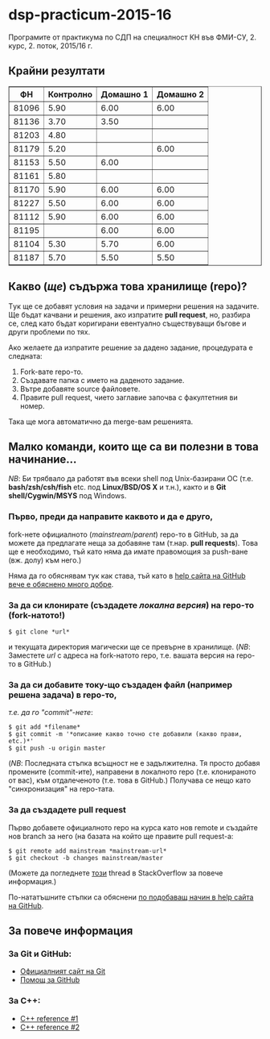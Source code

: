 # dsp-practicum-2015-16
Програмите от практикума по СДП на специалност КН
във ФМИ-СУ, 2. курс, 2. поток, 2015/16 г.

## Крайни резултати

<table border="1">
<tr>
<th>ФН</th>
<th>Контролно</th>
<th>Домашно 1</th>
<th>Домашно 2</th>
</tr>
<tr>
<td>81096</td>
<td>5.90</td>
<td>6.00</td>
<td>6.00</td>
</tr>
<tr>
<td>81136</td>
<td>3.70</td>
<td>3.50</td>
<td></td>
</tr>
<tr>
<td>81203</td>
<td>4.80</td>
<td></td>
<td></td>
</tr>
<tr>
<td>81179</td>
<td>5.20</td>
<td></td>
<td>6.00</td>
</tr>
<tr>
<td>81153</td>
<td>5.50</td>
<td>6.00</td>
<td></td>
</tr>
<tr>
<td>81161</td>
<td>5.80</td>
<td></td>
<td></td>
</tr>
<tr>
<td>81170</td>
<td>5.90</td>
<td>6.00</td>
<td>6.00</td>
</tr>
<tr>
<td>81227</td>
<td>5.50</td>
<td>6.00</td>
<td>6.00</td>
</tr>
<tr>
<td>81112</td>
<td>5.90</td>
<td>6.00</td>
<td>6.00</td>
</tr>
<tr>
<td>81195</td>
<td></td>
<td>6.00</td>
<td>6.00</td>
</tr>
<tr>
<td>81104</td>
<td>5.30</td>
<td>5.70</td>
<td>6.00</td>
</tr>
<tr>
<td>81187</td>
<td>5.70</td>
<td>5.50</td>
<td>5.50</td>
</tr>
</table>

## Какво (*ще*) съдържа това хранилище (repo)?
Tук ще се добавят условия на задачи и примерни решения на задачите.
Ще бъдат качвани и решения, ако изпратите **pull request**, но, разбира се,
след като бъдат коригирани евентуално съществуващи бъгове и други проблеми по
тях.

Ако желаете да изпратите решение за дадено задание, процедурата е следната:

1. Fork-вате repo-то.
2. Създавате папка с името на даденото задание.
3. Вътре добавяте source файловете.
4. Правите pull request, чието заглавие започва с факултетния ви номер.

Така ще мога автоматично да merge-вам решенията.

## Малко команди, които ще са ви полезни в това начинание...
*NB*: Би трябвало да работят във всеки shell под Unix-базирани ОС
(т.е. **bash/zsh/csh/fish** etc. под **Linux/BSD/OS X** и т.н.), както и в
**Git shell/Cygwin/MSYS** под Windows.

### Първо, преди да направите каквото и да е друго,

fork-нете официалното (*mainstream*/*parent*) repo-то в GitHub, за да можете
да предлагате неща за добавяне там (т.нар. **pull requests**).
Това ще е необходимо, тъй като няма да имате правомощия за push-ване (вж. долу) към него.)

Няма да го обяснявам тук как става, тъй като в
[help сайта на GitHub вече е обяснено много добре](https://help.github.com/articles/fork-a-repo/).

### За да си клонирате (създадете *локална версия*) на repo-то (fork-натото!)

    $ git clone *url*

и текущата директория магически ще се превърне в хранилище.
(*NB*: Заместете *url* с адреса на fork-натото repo, т.е. вашата версия на
repo-то в GitHub.)

### За да си добавите току-що създаден файл (например решена задача) в repo-то,

*т.е. да го "commit"-нете*:

    $ git add *filename*
    $ git commit -m '*описание какво точно сте добавили (какво прави, etc.)*'
    $ git push -u origin master

(*NB*: Последната стъпка всъщност не е задължителна.  Тя просто добавя промените
(commit-ите), направени в локалното repo (т.е. клонираното от вас), към
отдалеченото (т.е. това в GitHub.)
Получава се нещо като "синхронизация" на repo-тата.

### За да създадете pull request

Първо добавете официалното repo на курса като нов remote и създайте нов branch за него
(на базата на който ще правите pull request-а:

    $ git remote add mainstream *mainstream-url*
    $ git checkout -b changes mainstream/master

(Можете да погледнете [този](http://stackoverflow.com/questions/5256021/send-a-pull-request-on-github-for-only-latest-commit) thread в StackOverflow за повече информация.)

По-нататъшните стъпки са обяснени [по подобаващ начин в help сайта на GitHub](https://help.github.com/articles/using-pull-requests/).

## За повече информация

### За Git и GitHub:

* [Официалният сайт на Git](https://git-scm.com/)
* [Помощ за GitHub](https://help.github.com/)

### За C++:

* [C++ reference #1](http://www.cplusplus.com/)
* [C++ reference #2](http://en.cppreference.com/)
